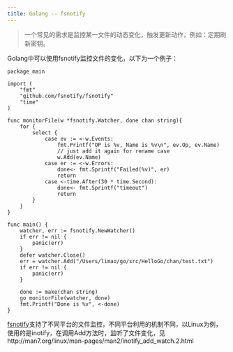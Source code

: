 ```yaml
---
title: Golang -- fsnotify
---
```


> 一个常见的需求是监控某一文件的动态变化，触发更新动作，例如：定期刷新密钥。

Golang中可以使用fsnotify监控文件的变化，以下为一个例子：

```
package main

import (
	"fmt"
	"github.com/fsnotify/fsnotify"
	"time"
)

func monitorFile(w *fsnotify.Watcher, done chan string){
	for {
		select {
			case ev := <-w.Events:
				fmt.Printf("OP is %v, Name is %v\n", ev.Op, ev.Name)
				// just add it again for rename case
				w.Add(ev.Name)
			case er := <-w.Errors:
				done<- fmt.Sprintf("Failed(%v)", er)
				return
			case <-time.After(30 * time.Second):
				done<- fmt.Sprintf("timeout")
				return
		}
	}
}

func main() {
	watcher, err := fsnotify.NewWatcher()
	if err != nil {
		panic(err)
	}
	defer watcher.Close()
	err = watcher.Add("/Users/limao/go/src/HelloGo/chan/test.txt")
	if err != nil {
		panic(err)
	}

	done := make(chan string)
	go monitorFile(watcher, done)
	fmt.Printf("Done is %v", <-done)
}

```


[fsnotify](https://github.com/fsnotify/fsnotify)支持了不同平台的文件监控，不同平台利用的机制不同，以Linux为例，使用的是inotify，在调用Add方法时，监听了文件变化，见http://man7.org/linux/man-pages/man2/inotify_add_watch.2.html
